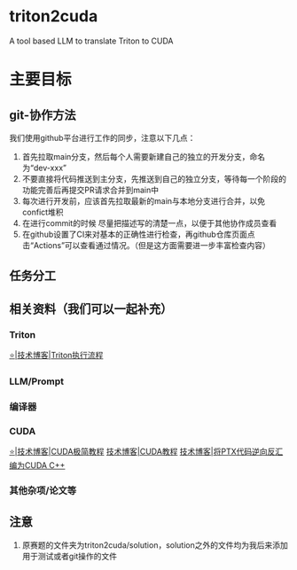 # triton2cuda
A tool based LLM to translate Triton to CUDA

# 主要目标

## git-协作方法
我们使用github平台进行工作的同步，注意以下几点：
1. 首先拉取main分支，然后每个人需要新建自己的独立的开发分支，命名为“dev-xxx”
2. 不要直接将代码推送到主分支，先推送到自己的独立分支，等待每一个阶段的功能完善后再提交PR请求合并到main中
3. 每次进行开发前，应该首先拉取最新的main与本地分支进行合并，以免confict堆积
4. 在进行commit的时候 尽量把描述写的清楚一点，以便于其他协作成员查看
5. 在github设置了CI来对基本的正确性进行检查，再github仓库页面点击“Actions”可以查看通过情况。（但是这方面需要进一步丰富检查内容）

## 任务分工

## 相关资料（我们可以一起补充）

### Triton
[⭐|技术博客|Triton执行流程](https://www.cnblogs.com/BobHuang/p/18324040)

### LLM/Prompt

### 编译器

### CUDA
[⭐|技术博客|CUDA极简教程](https://zhuanlan.zhihu.com/p/34587739)
[技术博客|CUDA教程](https://face2ai.com/program-blog/#GPU%E7%BC%96%E7%A8%8B%EF%BC%88CUDA%EF%BC%89)
[技术博客|将PTX代码逆向反汇编为CUDA C++](https://forums.developer.nvidia.com/t/is-there-a-reverse-engineering-tool-which-gives-approximate-cuda-c-code-from-ptx-code/305665)

### 其他杂项/论文等

## 注意
1. 原赛题的文件夹为triton2cuda/solution，solution之外的文件均为我后来添加用于测试或者git操作的文件
